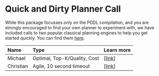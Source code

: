 # Quick and Dirty Planner Call

While this package focusses only on the PDDL compilation, and you are strongly encouraged to find your own planner to experiment with, we have included
calls to two popular classical planning engines to help you get started quickly. You can find them [here](planners.py).

| Name      | Type                         | Learn more |
|:----------|:-----------------------------|:-----------|
| Michael   | Optimal, Top-K/Quality, Cost | [[link](https://hub.docker.com/r/ctpelok77/ibmresearchaiplanningsolver)] |
| Christian | Agile, 10 second timeout     | [[link](https://solver.planning.domains/)] |
